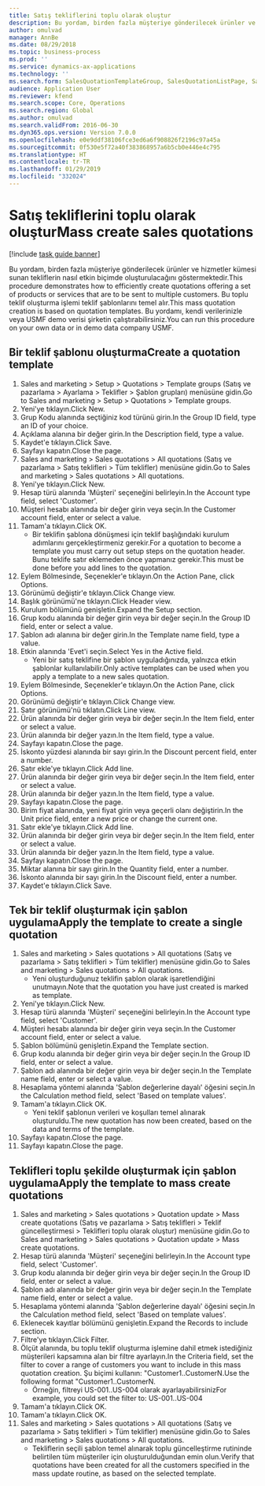 ```yaml
---
title: Satış tekliflerini toplu olarak oluştur
description: Bu yordam, birden fazla müşteriye gönderilecek ürünler ve hizmetler kümesi sunan tekliflerin nasıl etkin biçimde oluşturulacağını göstermektedir.
author: omulvad
manager: AnnBe
ms.date: 08/29/2018
ms.topic: business-process
ms.prod: ''
ms.service: dynamics-ax-applications
ms.technology: ''
ms.search.form: SalesQuotationTemplateGroup, SalesQuotationListPage, SalesCreateQuotation, SalesQuotationTable, SysQueryForm
audience: Application User
ms.reviewer: kfend
ms.search.scope: Core, Operations
ms.search.region: Global
ms.author: omulvad
ms.search.validFrom: 2016-06-30
ms.dyn365.ops.version: Version 7.0.0
ms.openlocfilehash: e0e9ddf38106fce3ed6a6f908826f2196c97a45a
ms.sourcegitcommit: 0f530e5f72a40f383868957a6b5cb0e446e4c795
ms.translationtype: HT
ms.contentlocale: tr-TR
ms.lasthandoff: 01/29/2019
ms.locfileid: "332024"
---
```

# <a name="mass-create-sales-quotations"></a><span data-ttu-id="82fa2-103">Satış tekliflerini toplu olarak oluştur</span><span class="sxs-lookup"><span data-stu-id="82fa2-103">Mass create sales quotations</span></span>

[!include [task guide banner](../../includes/task-guide-banner.md)]

<span data-ttu-id="82fa2-104">Bu yordam, birden fazla müşteriye gönderilecek ürünler ve hizmetler kümesi sunan tekliflerin nasıl etkin biçimde oluşturulacağını göstermektedir.</span><span class="sxs-lookup"><span data-stu-id="82fa2-104">This procedure demonstrates how to efficiently create quotations offering a set of products or services that are to be sent to multiple customers.</span></span> <span data-ttu-id="82fa2-105">Bu toplu teklif oluşturma işlemi teklif şablonlarını temel alır.</span><span class="sxs-lookup"><span data-stu-id="82fa2-105">This mass quotation creation is based on quotation templates.</span></span> <span data-ttu-id="82fa2-106">Bu yordamı, kendi verilerinizle veya USMF demo verisi şirketin çalıştırabilirsiniz.</span><span class="sxs-lookup"><span data-stu-id="82fa2-106">You can run this procedure on your own data or in demo data company USMF.</span></span>


## <a name="create-a-quotation-template"></a><span data-ttu-id="82fa2-107">Bir teklif şablonu oluşturma</span><span class="sxs-lookup"><span data-stu-id="82fa2-107">Create a quotation template</span></span>
1. <span data-ttu-id="82fa2-108">Sales and marketing > Setup > Quotations > Template groups (Satış ve pazarlama > Ayarlama > Teklifler > Şablon grupları) menüsüne gidin.</span><span class="sxs-lookup"><span data-stu-id="82fa2-108">Go to Sales and marketing > Setup > Quotations > Template groups.</span></span>
2. <span data-ttu-id="82fa2-109">Yeni'ye tıklayın.</span><span class="sxs-lookup"><span data-stu-id="82fa2-109">Click New.</span></span>
3. <span data-ttu-id="82fa2-110">Grup Kodu alanında seçtiğiniz kod türünü girin.</span><span class="sxs-lookup"><span data-stu-id="82fa2-110">In the Group ID field, type an ID of your choice.</span></span>
4. <span data-ttu-id="82fa2-111">Açıklama alanına bir değer girin.</span><span class="sxs-lookup"><span data-stu-id="82fa2-111">In the Description field, type a value.</span></span>
5. <span data-ttu-id="82fa2-112">Kaydet'e tıklayın.</span><span class="sxs-lookup"><span data-stu-id="82fa2-112">Click Save.</span></span>
6. <span data-ttu-id="82fa2-113">Sayfayı kapatın.</span><span class="sxs-lookup"><span data-stu-id="82fa2-113">Close the page.</span></span>
7. <span data-ttu-id="82fa2-114">Sales and marketing > Sales quotations > All quotations (Satış ve pazarlama > Satış teklifleri > Tüm teklifler) menüsüne gidin.</span><span class="sxs-lookup"><span data-stu-id="82fa2-114">Go to Sales and marketing > Sales quotations > All quotations.</span></span>
8. <span data-ttu-id="82fa2-115">Yeni'ye tıklayın.</span><span class="sxs-lookup"><span data-stu-id="82fa2-115">Click New.</span></span>
9. <span data-ttu-id="82fa2-116">Hesap türü alanında 'Müşteri' seçeneğini belirleyin.</span><span class="sxs-lookup"><span data-stu-id="82fa2-116">In the Account type field, select 'Customer'.</span></span>
10. <span data-ttu-id="82fa2-117">Müşteri hesabı alanında bir değer girin veya seçin.</span><span class="sxs-lookup"><span data-stu-id="82fa2-117">In the Customer account field, enter or select a value.</span></span>
11. <span data-ttu-id="82fa2-118">Tamam'a tıklayın.</span><span class="sxs-lookup"><span data-stu-id="82fa2-118">Click OK.</span></span>
    * <span data-ttu-id="82fa2-119">Bir teklifin şablona dönüşmesi için teklif başlığındaki kurulum adımlarını gerçekleştirmeniz gerekir.</span><span class="sxs-lookup"><span data-stu-id="82fa2-119">For a quotation to become a template you must carry out  setup steps on the quotation header.</span></span> <span data-ttu-id="82fa2-120">Bunu teklife satır eklemeden önce yapmanız gerekir.</span><span class="sxs-lookup"><span data-stu-id="82fa2-120">This must be done before you add lines to the quotation.</span></span>   
12. <span data-ttu-id="82fa2-121">Eylem Bölmesinde, Seçenekler'e tıklayın.</span><span class="sxs-lookup"><span data-stu-id="82fa2-121">On the Action Pane, click Options.</span></span>
13. <span data-ttu-id="82fa2-122">Görünümü değiştir'e tıklayın.</span><span class="sxs-lookup"><span data-stu-id="82fa2-122">Click Change view.</span></span>
14. <span data-ttu-id="82fa2-123">Başlık görünümü'ne tıklayın.</span><span class="sxs-lookup"><span data-stu-id="82fa2-123">Click Header view.</span></span>
15. <span data-ttu-id="82fa2-124">Kurulum bölümünü genişletin.</span><span class="sxs-lookup"><span data-stu-id="82fa2-124">Expand the Setup section.</span></span>
16. <span data-ttu-id="82fa2-125">Grup kodu alanında bir değer girin veya bir değer seçin.</span><span class="sxs-lookup"><span data-stu-id="82fa2-125">In the Group ID field, enter or select a value.</span></span>
17. <span data-ttu-id="82fa2-126">Şablon adı alanına bir değer girin.</span><span class="sxs-lookup"><span data-stu-id="82fa2-126">In the Template name field, type a value.</span></span>
18. <span data-ttu-id="82fa2-127">Etkin alanında 'Evet'i seçin.</span><span class="sxs-lookup"><span data-stu-id="82fa2-127">Select Yes in the Active field.</span></span>
    * <span data-ttu-id="82fa2-128">Yeni bir satış teklifine bir şablon uyguladığınızda, yalnızca etkin şablonlar kullanılabilir.</span><span class="sxs-lookup"><span data-stu-id="82fa2-128">Only active templates can be used when you apply a template to a new sales quotation.</span></span>  
19. <span data-ttu-id="82fa2-129">Eylem Bölmesinde, Seçenekler'e tıklayın.</span><span class="sxs-lookup"><span data-stu-id="82fa2-129">On the Action Pane, click Options.</span></span>
20. <span data-ttu-id="82fa2-130">Görünümü değiştir'e tıklayın.</span><span class="sxs-lookup"><span data-stu-id="82fa2-130">Click Change view.</span></span>
21. <span data-ttu-id="82fa2-131">Satır görünümü'nü tıklatın.</span><span class="sxs-lookup"><span data-stu-id="82fa2-131">Click Line view.</span></span>
22. <span data-ttu-id="82fa2-132">Ürün alanında bir değer girin veya bir değer seçin.</span><span class="sxs-lookup"><span data-stu-id="82fa2-132">In the Item field, enter or select a value.</span></span>
23. <span data-ttu-id="82fa2-133">Ürün alanında bir değer yazın.</span><span class="sxs-lookup"><span data-stu-id="82fa2-133">In the Item field, type a value.</span></span>
24. <span data-ttu-id="82fa2-134">Sayfayı kapatın.</span><span class="sxs-lookup"><span data-stu-id="82fa2-134">Close the page.</span></span>
25. <span data-ttu-id="82fa2-135">İskonto yüzdesi alanında bir sayı girin.</span><span class="sxs-lookup"><span data-stu-id="82fa2-135">In the Discount percent field, enter a number.</span></span>
26. <span data-ttu-id="82fa2-136">Satır ekle'ye tıklayın.</span><span class="sxs-lookup"><span data-stu-id="82fa2-136">Click Add line.</span></span>
27. <span data-ttu-id="82fa2-137">Ürün alanında bir değer girin veya bir değer seçin.</span><span class="sxs-lookup"><span data-stu-id="82fa2-137">In the Item field, enter or select a value.</span></span>
28. <span data-ttu-id="82fa2-138">Ürün alanında bir değer yazın.</span><span class="sxs-lookup"><span data-stu-id="82fa2-138">In the Item field, type a value.</span></span>
29. <span data-ttu-id="82fa2-139">Sayfayı kapatın.</span><span class="sxs-lookup"><span data-stu-id="82fa2-139">Close the page.</span></span>
30. <span data-ttu-id="82fa2-140">Birim fiyat alanında, yeni fiyat girin veya geçerli olanı değiştirin.</span><span class="sxs-lookup"><span data-stu-id="82fa2-140">In the Unit price field, enter a new price or change the current one.</span></span>
31. <span data-ttu-id="82fa2-141">Satır ekle'ye tıklayın.</span><span class="sxs-lookup"><span data-stu-id="82fa2-141">Click Add line.</span></span>
32. <span data-ttu-id="82fa2-142">Ürün alanında bir değer girin veya bir değer seçin.</span><span class="sxs-lookup"><span data-stu-id="82fa2-142">In the Item field, enter or select a value.</span></span>
33. <span data-ttu-id="82fa2-143">Ürün alanında bir değer yazın.</span><span class="sxs-lookup"><span data-stu-id="82fa2-143">In the Item field, type a value.</span></span>
34. <span data-ttu-id="82fa2-144">Sayfayı kapatın.</span><span class="sxs-lookup"><span data-stu-id="82fa2-144">Close the page.</span></span>
35. <span data-ttu-id="82fa2-145">Miktar alanına bir sayı girin.</span><span class="sxs-lookup"><span data-stu-id="82fa2-145">In the Quantity field, enter a number.</span></span>
36. <span data-ttu-id="82fa2-146">İskonto alanında bir sayı girin.</span><span class="sxs-lookup"><span data-stu-id="82fa2-146">In the Discount field, enter a number.</span></span>
37. <span data-ttu-id="82fa2-147">Kaydet'e tıklayın.</span><span class="sxs-lookup"><span data-stu-id="82fa2-147">Click Save.</span></span>

## <a name="apply-the-template-to-create-a-single-quotation"></a><span data-ttu-id="82fa2-148">Tek bir teklif oluşturmak için şablon uygulama</span><span class="sxs-lookup"><span data-stu-id="82fa2-148">Apply the template to create a single quotation</span></span>
1. <span data-ttu-id="82fa2-149">Sales and marketing > Sales quotations > All quotations (Satış ve pazarlama > Satış teklifleri > Tüm teklifler) menüsüne gidin.</span><span class="sxs-lookup"><span data-stu-id="82fa2-149">Go to Sales and marketing > Sales quotations > All quotations.</span></span>
    * <span data-ttu-id="82fa2-150">Yeni oluşturduğunuz teklifin şablon olarak işaretlendiğini unutmayın.</span><span class="sxs-lookup"><span data-stu-id="82fa2-150">Note that the quotation you have just created is marked as template.</span></span>  
2. <span data-ttu-id="82fa2-151">Yeni'ye tıklayın.</span><span class="sxs-lookup"><span data-stu-id="82fa2-151">Click New.</span></span>
3. <span data-ttu-id="82fa2-152">Hesap türü alanında 'Müşteri' seçeneğini belirleyin.</span><span class="sxs-lookup"><span data-stu-id="82fa2-152">In the Account type field, select 'Customer'.</span></span>
4. <span data-ttu-id="82fa2-153">Müşteri hesabı alanında bir değer girin veya seçin.</span><span class="sxs-lookup"><span data-stu-id="82fa2-153">In the Customer account field, enter or select a value.</span></span>
5. <span data-ttu-id="82fa2-154">Şablon bölümünü genişletin.</span><span class="sxs-lookup"><span data-stu-id="82fa2-154">Expand the Template section.</span></span>
6. <span data-ttu-id="82fa2-155">Grup kodu alanında bir değer girin veya bir değer seçin.</span><span class="sxs-lookup"><span data-stu-id="82fa2-155">In the Group ID field, enter or select a value.</span></span>
7. <span data-ttu-id="82fa2-156">Şablon adı alanında bir değer girin veya bir değer seçin.</span><span class="sxs-lookup"><span data-stu-id="82fa2-156">In the Template name field, enter or select a value.</span></span>
8. <span data-ttu-id="82fa2-157">Hesaplama yöntemi alanında 'Şablon değerlerine dayalı' öğesini seçin.</span><span class="sxs-lookup"><span data-stu-id="82fa2-157">In the Calculation method field, select 'Based on template values'.</span></span>
9. <span data-ttu-id="82fa2-158">Tamam'a tıklayın.</span><span class="sxs-lookup"><span data-stu-id="82fa2-158">Click OK.</span></span>
    * <span data-ttu-id="82fa2-159">Yeni teklif şablonun verileri ve koşulları temel alınarak oluşturuldu.</span><span class="sxs-lookup"><span data-stu-id="82fa2-159">The new quotation has now been created, based on the data and terms of the template.</span></span>  
10. <span data-ttu-id="82fa2-160">Sayfayı kapatın.</span><span class="sxs-lookup"><span data-stu-id="82fa2-160">Close the page.</span></span>
11. <span data-ttu-id="82fa2-161">Sayfayı kapatın.</span><span class="sxs-lookup"><span data-stu-id="82fa2-161">Close the page.</span></span>

## <a name="apply-the-template-to-mass-create-quotations"></a><span data-ttu-id="82fa2-162">Teklifleri toplu şekilde oluşturmak için şablon uygulama</span><span class="sxs-lookup"><span data-stu-id="82fa2-162">Apply the template to mass create quotations</span></span>
1. <span data-ttu-id="82fa2-163">Sales and marketing > Sales quotations > Quotation update > Mass create quotations (Satış ve pazarlama > Satış teklifleri > Teklif güncelleştirmesi > Teklifleri toplu olarak oluştur) menüsüne gidin.</span><span class="sxs-lookup"><span data-stu-id="82fa2-163">Go to Sales and marketing > Sales quotations > Quotation update > Mass create quotations.</span></span>
2. <span data-ttu-id="82fa2-164">Hesap türü alanında 'Müşteri' seçeneğini belirleyin.</span><span class="sxs-lookup"><span data-stu-id="82fa2-164">In the Account type field, select 'Customer'.</span></span>
3. <span data-ttu-id="82fa2-165">Grup kodu alanında bir değer girin veya bir değer seçin.</span><span class="sxs-lookup"><span data-stu-id="82fa2-165">In the Group ID field, enter or select a value.</span></span>
4. <span data-ttu-id="82fa2-166">Şablon adı alanında bir değer girin veya bir değer seçin.</span><span class="sxs-lookup"><span data-stu-id="82fa2-166">In the Template name field, enter or select a value.</span></span>
5. <span data-ttu-id="82fa2-167">Hesaplama yöntemi alanında 'Şablon değerlerine dayalı' öğesini seçin.</span><span class="sxs-lookup"><span data-stu-id="82fa2-167">In the Calculation method field, select 'Based on template values'.</span></span>
6. <span data-ttu-id="82fa2-168">Eklenecek kayıtlar bölümünü genişletin.</span><span class="sxs-lookup"><span data-stu-id="82fa2-168">Expand the Records to include section.</span></span>
7. <span data-ttu-id="82fa2-169">Filtre'ye tıklayın.</span><span class="sxs-lookup"><span data-stu-id="82fa2-169">Click Filter.</span></span>
8. <span data-ttu-id="82fa2-170">Ölçüt alanında, bu toplu teklif oluşturma işlemine dahil etmek istediğiniz müşterileri kapsamına alan bir filtre ayarlayın.</span><span class="sxs-lookup"><span data-stu-id="82fa2-170">In the Criteria field, set the filter to cover a range of customers you want to include in this mass quotation creation.</span></span> <span data-ttu-id="82fa2-171">Şu biçimi kullanın: "Customer1..CustomerN.</span><span class="sxs-lookup"><span data-stu-id="82fa2-171">Use the following format "Customer1..CustomerN.</span></span>
    * <span data-ttu-id="82fa2-172">Örneğin, filtreyi US-001..US-004 olarak ayarlayabilirsiniz</span><span class="sxs-lookup"><span data-stu-id="82fa2-172">For example, you could set the filter to: US-001..US-004</span></span>  
9. <span data-ttu-id="82fa2-173">Tamam'a tıklayın.</span><span class="sxs-lookup"><span data-stu-id="82fa2-173">Click OK.</span></span>
10. <span data-ttu-id="82fa2-174">Tamam'a tıklayın.</span><span class="sxs-lookup"><span data-stu-id="82fa2-174">Click OK.</span></span>
11. <span data-ttu-id="82fa2-175">Sales and marketing > Sales quotations > All quotations (Satış ve pazarlama > Satış teklifleri > Tüm teklifler) menüsüne gidin.</span><span class="sxs-lookup"><span data-stu-id="82fa2-175">Go to Sales and marketing > Sales quotations > All quotations.</span></span>
    * <span data-ttu-id="82fa2-176">Tekliflerin seçili şablon temel alınarak toplu güncelleştirme rutininde belirtilen tüm müşteriler için oluşturulduğundan emin olun.</span><span class="sxs-lookup"><span data-stu-id="82fa2-176">Verify that quotations have been created for all the customers specified in the mass update routine, as based on the selected template.</span></span>  


